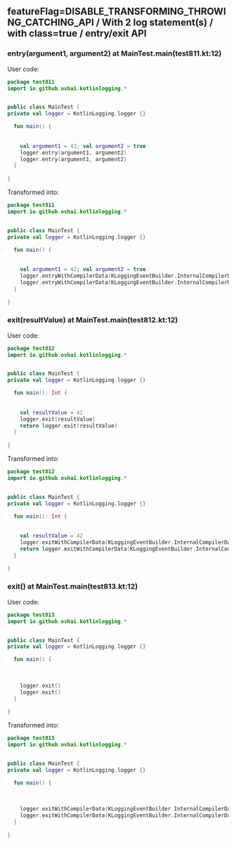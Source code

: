 ## featureFlag=DISABLE_TRANSFORMING_THROWING_CATCHING_API / With 2 log statement(s) / with class=true / entry/exit API



###  entry(argument1, argument2) at MainTest.main(test811.kt:12)

User code:
```kotlin
package test811
import io.github.oshai.kotlinlogging.*


public class MainTest {
private val logger = KotlinLogging.logger {}

  fun main() {
    
    
    val argument1 = 42; val argument2 = true
    logger.entry(argument1, argument2)
    logger.entry(argument1, argument2)
  }
  
}


```
  
Transformed into:
```kotlin
package test811
import io.github.oshai.kotlinlogging.*


public class MainTest {
private val logger = KotlinLogging.logger {}

  fun main() {
    
    
    val argument1 = 42; val argument2 = true
    logger.entryWithCompilerData(KLoggingEventBuilder.InternalCompilerData(messageTemplate = "entry(argument1, argument2)", className = "test811.MainTest", methodName = "main", fileName = "test811.kt", lineNumber = 12))
    logger.entryWithCompilerData(KLoggingEventBuilder.InternalCompilerData(messageTemplate = "entry(argument1, argument2)", className = "test811.MainTest", methodName = "main", fileName = "test811.kt", lineNumber = 13))
  }
  
}


```

###  exit(resultValue) at MainTest.main(test812.kt:12)

User code:
```kotlin
package test812
import io.github.oshai.kotlinlogging.*


public class MainTest {
private val logger = KotlinLogging.logger {}

  fun main(): Int {
    
    
    val resultValue = 42
    logger.exit(resultValue)
    return logger.exit(resultValue)
  }
  
}


```
  
Transformed into:
```kotlin
package test812
import io.github.oshai.kotlinlogging.*


public class MainTest {
private val logger = KotlinLogging.logger {}

  fun main(): Int {
    
    
    val resultValue = 42
    logger.exitWithCompilerData(KLoggingEventBuilder.InternalCompilerData(messageTemplate = "exit(resultValue)", className = "test812.MainTest", methodName = "main", fileName = "test812.kt", lineNumber = 12))
    return logger.exitWithCompilerData(KLoggingEventBuilder.InternalCompilerData(messageTemplate = "exit(resultValue)", className = "test812.MainTest", methodName = "main", fileName = "test812.kt", lineNumber = 13))
  }
  
}


```

###  exit() at MainTest.main(test813.kt:12)

User code:
```kotlin
package test813
import io.github.oshai.kotlinlogging.*


public class MainTest {
private val logger = KotlinLogging.logger {}

  fun main() {
    
    
    
    logger.exit()
    logger.exit()
  }
  
}


```
  
Transformed into:
```kotlin
package test813
import io.github.oshai.kotlinlogging.*


public class MainTest {
private val logger = KotlinLogging.logger {}

  fun main() {
    
    
    
    logger.exitWithCompilerData(KLoggingEventBuilder.InternalCompilerData(className = "test813.MainTest", methodName = "main", fileName = "test813.kt", lineNumber = 12))
    logger.exitWithCompilerData(KLoggingEventBuilder.InternalCompilerData(className = "test813.MainTest", methodName = "main", fileName = "test813.kt", lineNumber = 13))
  }
  
}


```

